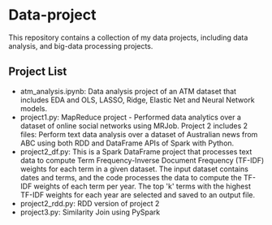 # Data-project

This repository contains a collection of my data projects, including data analysis, and big-data processing projects. 

## Project List
- atm_analysis.ipynb: Data analysis project of an ATM dataset that includes EDA and OLS, LASSO, Ridge, Elastic Net and Neural Network models.
- project1.py: MapReduce project - Performed data analytics over a dataset of online social networks using MRJob. 
Project 2 includes 2 files:  Perform text data analysis over a dataset of Australian news from ABC using both RDD and DataFrame APIs of Spark with Python. 
- project2_df.py: This is a Spark DataFrame project that processes text data to compute Term Frequency-Inverse Document Frequency (TF-IDF) weights for each term in a given dataset. The input dataset contains dates and terms, and the code processes the data to compute the TF-IDF weights of each term per year. The top 'k' terms with the highest TF-IDF weights for each year are selected and saved to an output file.
- project2_rdd.py: RDD version of project 2
- project3.py: Similarity Join using PySpark

